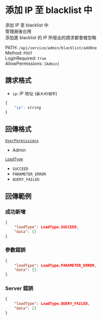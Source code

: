 # 添加 IP 至 blacklist 中

添加 IP 至 blacklist 中  
管理員後台用  
添加進 blacklist 的 IP 所發出的請求都會被忽略  

PATH: `/api/service/admin/blacklist/addOne`  
Method: `POST`  
LoginRequired: `true`  
AllowPermissions: `[Admin]`  


## 請求格式
* `ip`: IP 地址 (`最大45個字`)

```js
{
    "ip": string
}
```


## 回傳格式
[`UserPermissions`](../../../types.md#userpermissions)  
* Admin

[`LoadType`](../../../types.md#loadtype)  
* `SUCCEED`
* `PARAMETER_ERROR`
* `QUERY_FAILED`


## 回傳範例
### 成功新增
```json
{
    "loadType": LoadType.SUCCEED,
    "data": []
}
```

### 參數錯誤
```json
{
    "loadType": LoadType.PARAMETER_ERROR,
    "data": []
}
```

### Server 錯誤  
```json
{
    "loadType": LoadType.QUERY_FAILED,
    "data": []
}
```
